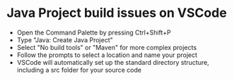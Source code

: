 # Java Project build issues on VSCode
- Open the Command Palette by pressing Ctrl+Shift+P 
- Type "Java: Create Java Project" 
- Select "No build tools" or "Maven" for more complex projects
- Follow the prompts to select a location and name your project
- VSCode will automatically set up the standard directory structure, including a src folder for your source code
